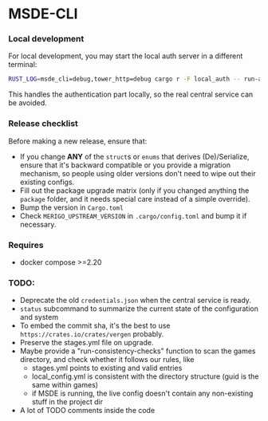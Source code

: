 # MSDE-CLI

### Local development

For local development, you may start the local auth server in a different terminal:

```sh
RUST_LOG=msde_cli=debug,tower_http=debug cargo r -F local_auth -- run-auth-server
```
This handles the authentication part locally, so the real central service can be avoided.

### Release checklist

Before making a new release, ensure that:
- If you change __ANY__ of the `struct`s or `enums` that derives (De)/Serialize, ensure that it's backward compatible or you provide a migration
 mechanism, so people using older versions don't need to wipe out their existing configs.
- Fill out the package upgrade matrix (only if you changed anything the `package` folder, and it needs special care instead of a simple override).
- Bump the version in `Cargo.toml`
- Check `MERIGO_UPSTREAM_VERSION` in `.cargo/config.toml` and bump it if necessary.

### Requires
  - docker compose >=2.20

### TODO:
  - Deprecate the old `credentials.json` when the central service is ready.
  - `status` subcommand to summarize the current state of the configuration and system
  - To embed the commit sha, it's the best to use `https://crates.io/crates/vergen` probably.
  - Preserve the stages.yml file on upgrade.
  - Maybe provide a "run-consistency-checks" function to scan the games directory, and check whether it follows our rules, like
    - stages.yml points to existing and valid entries
    - local_config.yml is consistent with the directory structure (guid is the same within games)
    - if MSDE is running, the live config doesn't contain any non-existing stuff in the project dir
  - A lot of TODO comments inside the code
